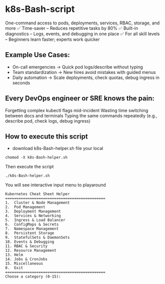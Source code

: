 # k8s-Bash-script
One-command access to pods, deployments, services, RBAC, storage, and more ✅ Time-saver – Reduces repetitive tasks by 80% ✅ Built-in diagnostics – Logs, events, and debugging in one place ✅ For all skill levels – Beginners learn faster; experts work quicker

## Example Use Cases:

- On-call emergencies → Quick pod logs/describe without typing
- Team standardization → New hires avoid mistakes with guided menus
- Daily automation → Scale deployments, check quotas, debug ingress in seconds

## Every DevOps engineer or SRE knows the pain:

Forgetting complex kubectl flags mid-incident
Wasting time switching between docs and terminals
Typing the same commands repeatedly (e.g., describe pod, check logs, debug ingress)

## How to execute this script 

- download k8s-Bash-helper.sh file your local
  
```
chomod -X k8s-Bash-helper.sh
```
Then execute the script
```
./k8s-Bash-helper.sh
```
You will see interactive input menu to playaround

```
Kubernetes Cheat Sheet Helper
=============================================
1.  Cluster & Node Management
2.  Pod Management
3.  Deployment Management
4.  Services & Networking
5.  Ingress & Load Balancer
6.  ConfigMaps & Secrets
7.  Namespace Management
8.  Persistent Storage
9.  StatefulSets & DaemonSets
10. Events & Debugging
11. RBAC & Security
12. Resource Management
13. Helm
14. Jobs & CronJobs
15. Miscellaneous
0.  Exit  
=============================================  
Choose a category (0-15):
```
